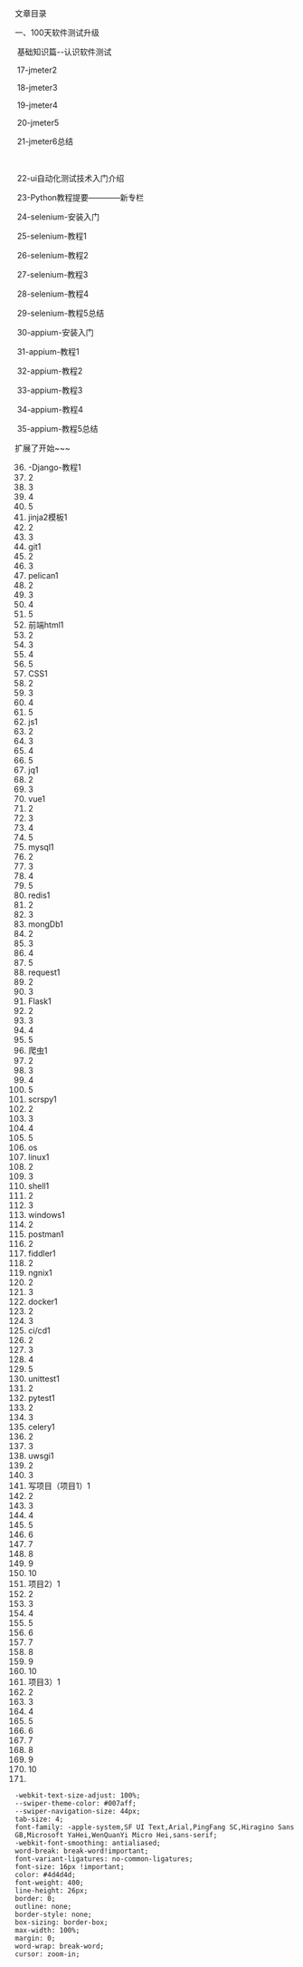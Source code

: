 文章目录



一、100天软件测试升级

​		基础知识篇--认识软件测试

​		17-jmeter2

​		18-jmeter3

​		19-jmeter4

​		20-jmeter5

​		21-jmeter6总结

​			

​		22-ui自动化测试技术入门介绍

​		23-Python教程提要————新专栏

​		24-selenium-安装入门

​		25-selenium-教程1

​		26-selenium-教程2

​		27-selenium-教程3

​		28-selenium-教程4

​		29-selenium-教程5总结

​		30-appium-安装入门

​		31-appium-教程1

​		32-appium-教程2

​		33-appium-教程3

​		34-appium-教程4

​		35-appium-教程5总结



扩展了开始~~~



36. -Django-教程1
37. 2
38. 3
39. 4
40. 5
41. jinja2模板1
42. 2
43. 3
44. git1
45. 2
46. 3
47. pelican1
48. 2
49. 3
50. 4
51. 5
52. 前端html1
53. 2
54. 3
55. 4
56. 5
57. CSS1
58. 2
59. 3
60. 4
61. 5
62. js1
63. 2
64. 3
65. 4
66. 5
67. jq1
68. 2
69. 3
70. vue1
71. 2
72. 3
73. 4
74. 5
75. mysql1
76. 2
77. 3
78. 4
79. 5
80. redis1
81. 2
82. 3
83. mongDb1
84. 2
85. 3
86. 4
87. 5
88. request1
89. 2
90. 3
91. Flask1
92. 2
93. 3
94. 4
95. 5
96. 爬虫1
97. 2
98. 3
99. 4
100. 5
101. scrspy1
102. 2
103. 3
104. 4
105. 5
106. os
107. linux1
108. 2
109. 3
110. shell1
111. 2
112. 3
113. windows1
114. 2
115. postman1
116. 2
117. fiddler1
118. 2
119. ngnix1
120. 2
121. 3
122. docker1
123. 2
124. 3
125. ci/cd1
126. 2
127. 3
128. 4
129. 5
130. unittest1
131. 2
132. pytest1
133. 2
134. 3
135. celery1
136. 2
137. 3
138. uwsgi1
139. 2
140. 3
141. 写项目（项目1）1
142. 2
143. 3
144. 4
145. 5
146. 6
147. 7
148. 8
149. 9
150. 10
151. 项目2）1
152. 2
153. 3
154. 4
155. 5
156. 6
157. 7
158. 8
159. 9
160. 10
161. 项目3）1
162. 2
163. 3
164. 4
165. 5
166. 6
167. 7
168. 8
169. 9
170. 10
171. 













    -webkit-text-size-adjust: 100%;
    --swiper-theme-color: #007aff;
    --swiper-navigation-size: 44px;
    tab-size: 4;
    font-family: -apple-system,SF UI Text,Arial,PingFang SC,Hiragino Sans GB,Microsoft YaHei,WenQuanYi Micro Hei,sans-serif;
    -webkit-font-smoothing: antialiased;
    word-break: break-word!important;
    font-variant-ligatures: no-common-ligatures;
    font-size: 16px !important;
    color: #4d4d4d;
    font-weight: 400;
    line-height: 26px;
    border: 0;
    outline: none;
    border-style: none;
    box-sizing: border-box;
    max-width: 100%;
    margin: 0;
    word-wrap: break-word;
    cursor: zoom-in;

